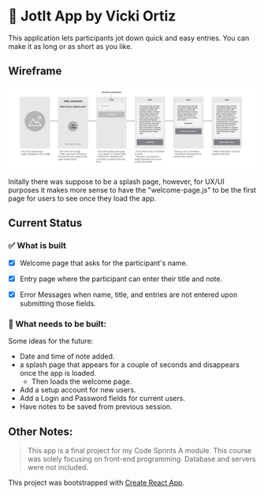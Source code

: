 # :memo: JotIt App  by Vicki Ortiz

This application lets participants jot down quick and easy entries. You can make it as long or as short as you like.

## Wireframe

![JotIt Wireframe](src/images/final_project_wireframe.jpg)

Initally there was suppose to be a splash page, however, for UX/UI purposes it makes more sense to have the "welcome-page.js" to be the first page for users to see once they load the app.

## Current Status

### :white_check_mark: What is built

- [x] Welcome page that asks for the participant's name.
- [x] Entry page where the participant can enter their title and note.
- [x] Error Messages when name, title, and entries are not entered upon submitting those fields.


### :tractor: What needs to be built:

Some ideas for the future:

- Date and time of note added.
- a splash page that appears for a couple of seconds and disappears once the app is loaded.
  - Then loads the welcome page.
- Add a setup account for new users.
- Add a Login and Password fields for current users.
- Have notes to be saved from previous session. 

## Other Notes:

> This app is a final project  for my Code Sprints A module. This course was solely focusing on front-end programming. Database and servers were not included.

This project was bootstrapped with [Create React App](https://github.com/facebook/create-react-app).

